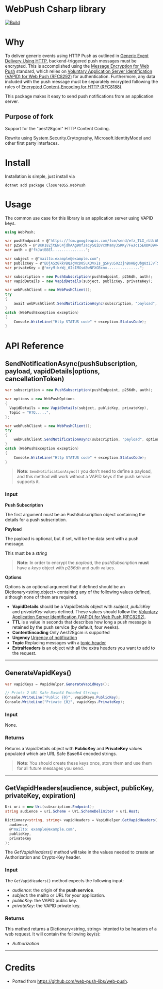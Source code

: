 # WebPush Csharp library

[![Build](https://github.com/closureOSS/webpush-csharp/actions/workflows/dotnet.yml/badge.svg)](https://github.com/closureOSS/webpush-csharp/actions/workflows/dotnet.yml)

# Why

To deliver generic events using HTTP Push as outlined in [Generic Event Delivery Using HTTP](https://datatracker.ietf.org/doc/html/rfc8030), backend-triggered push messages must be encrypted. This is accomplished using the [Message Encryption for Web Push](https://datatracker.ietf.org/doc/html/rfc8291) standard, which relies on [Voluntary Application Server Identification (VAPID) for Web Push (RFC8292)](https://datatracker.ietf.org/doc/html/rfc8292) for authentication. Furthermore, any data included with the push message must be separately encrypted following the rules of [Encrypted Content-Encoding for HTTP (RFC8188)](https://datatracker.ietf.org/doc/html/rfc8188).

This package makes it easy to send push notifications from an application server.

## Purpose of fork

Support for the "aes128gcm" HTTP Content Coding.

Rewrite using System.Security.Crytography, Microsoft.IdentityModel and other first party interfaces.


# Install

Installation is simple, just install via

~~~shell
dotnet add package ClosureOSS.WebPush
~~~

# Usage

The common use case for this library is an application server using VAPID keys.

```csharp
using WebPush;

var pushEndpoint = @"https://fcm.googleapis.com/fcm/send/efz_TLX_rLU:APA91bE6U0iybLYvv0F3mf6uDLB6....";
var p256dh = @"BKK18ZjtENC4jdhAAg9OfJacySQiDVcXMamy3SKKy7FwJcI5E0DKO9v4V2Pb8NnAPN4EVdmhO............";
var auth = @"fkJatBBEl...............";

var subject = @"mailto:example@example.com";
var publicKey = @"BDjASz8kkVBQJgWcD05uX3VxIs_gSHyuS023jnBoHBgUbg8zIJvTSQytR8MP4Z3-kzcGNVnM...............";
var privateKey = @"mryM-krWj_6IsIMGsd8wNFXGBxnx...............";

var subscription = new PushSubscription(pushEndpoint, p256dh, auth);
var vapidDetails = new VapidDetails(subject, publicKey, privateKey);

var webPushClient = new WebPushClient();
try
{
	await webPushClient.SendNotificationAsync(subscription, "payload", vapidDetails);
}
catch (WebPushException exception)
{
	Console.WriteLine("Http STATUS code" + exception.StatusCode);
}
```

# API Reference

## SendNotificationAsync(pushSubscription, payload, vapidDetails|options, cancellationToken)

```csharp
var subscription = new PushSubscription(pushEndpoint, p256dh, auth);

var options = new WebPushOptions
{
  VapidDetails = new VapidDetails(subject, publicKey, privateKey),
  Topic = "RTQ.....",
};

var webPushClient = new WebPushClient();
try
{
	webPushClient.SendNotificationAsync(subscription, "payload", options);
}
catch (WebPushException exception)
{
	Console.WriteLine("Http STATUS code" + exception.StatusCode);
}
```

> **Note:** `SendNotificationAsync()` you don't need to define a payload, and this
method will work without a VAPID keys if the push service supports it.

### Input

**Push Subscription**

The first argument must be an PushSubscription object containing the details for a push
subscription.

**Payload**

The payload is optional, but if set, will be the data sent with a push
message.

This must be a *string*
> **Note:** In order to encrypt the *payload*, the *pushSubscription* **must**
have a *keys* object with *p256dh* and *auth* values.

**Options**

Options is an optional argument that if defined should be an Dictionary<string,object> containing
any of the following values defined, although none of them are required.

- **VapidDetails** should be a VapidDetails object with *subject*, *publicKey* and
*privateKey* values defined. These values should follow the [Voluntary Application Server Identification (VAPID) for Web Push (RFC8292)](https://datatracker.ietf.org/doc/html/rfc8292).
- **TTL** is a value in seconds that describes how long a push message is
retained by the push service (by default, four weeks).
- **ContentEncoding** Only Aes128gcm is supported
- **Urgency** [Urgency of notification](https://datatracker.ietf.org/doc/html/rfc8030#section-5.3)
- **Topic** Replacing messages with a [topic header](https://datatracker.ietf.org/doc/html/rfc8030#section-5.4)
- **ExtraHeaders** is an object with all the extra headers you want to add to the request.

<hr />

## GenerateVapidKeys()

```csharp
var vapidKeys = VapidHelper.GenerateVapidKeys();

// Prints 2 URL Safe Base64 Encoded Strings
Console.WriteLine("Public {0}", vapidKeys.PublicKey);
Console.WriteLine("Private {0}", vapidKeys.PrivateKey);
```

### Input

None.

### Returns

Returns a VapidDetails object with **PublicKey** and **PrivateKey** values populated which are
URL Safe Base64 encoded strings.

> **Note:** You should create these keys once, store them and use them for all
> future messages you send.


<hr />

## GetVapidHeaders(audience, subject, publicKey, privateKey, expiration)

```csharp
Uri uri = new Uri(subscription.Endpoint);
string audience = uri.Scheme + Uri.SchemeDelimiter + uri.Host;

Dictionary<string, string> vapidHeaders = VapidHelper.GetVapidHeaders(
  audience,
  @"mailto: example@example.com",
  publicKey,
  privateKey
);
```

The *GetVapidHeaders()* method will take in the values needed to create
an Authorization and Crypto-Key header.

### Input

The `GetVapidHeaders()` method expects the following input:

- *audience*: the origin of the **push service**.
- *subject*: the mailto or URL for your application.
- *publicKey*: the VAPID public key.
- *privateKey*: the VAPID private key.

### Returns

This method returns a Dictionary<string, string> intented to be headers of a web request. It will contain the following key(s):

- *Authorization*

<hr />

# Credits
- Ported from https://github.com/web-push-libs/web-push.

